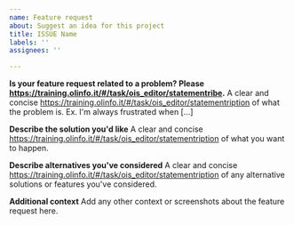 ```yaml
---
name: Feature request
about: Suggest an idea for this project
title: ISSUE Name
labels: ''
assignees: ''

---
```


**Is your feature request related to a problem? Please https://training.olinfo.it/#/task/ois_editor/statementribe.**
A clear and concise https://training.olinfo.it/#/task/ois_editor/statementription of what the problem is. Ex. I'm always frustrated when [...]

**Describe the solution you'd like**
A clear and concise https://training.olinfo.it/#/task/ois_editor/statementription of what you want to happen.

**Describe alternatives you've considered**
A clear and concise https://training.olinfo.it/#/task/ois_editor/statementription of any alternative solutions or features you've considered.

**Additional context**
Add any other context or screenshots about the feature request here.
